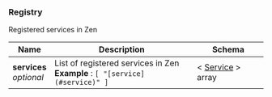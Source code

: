 
<a name="registry"></a>
### Registry
Registered services in Zen


|Name|Description|Schema|
|---|---|---|
|**services**  <br>*optional*|List of registered services in Zen  <br>**Example** : `[ "[service](#service)" ]`|< [Service](Service.md#service) > array|



